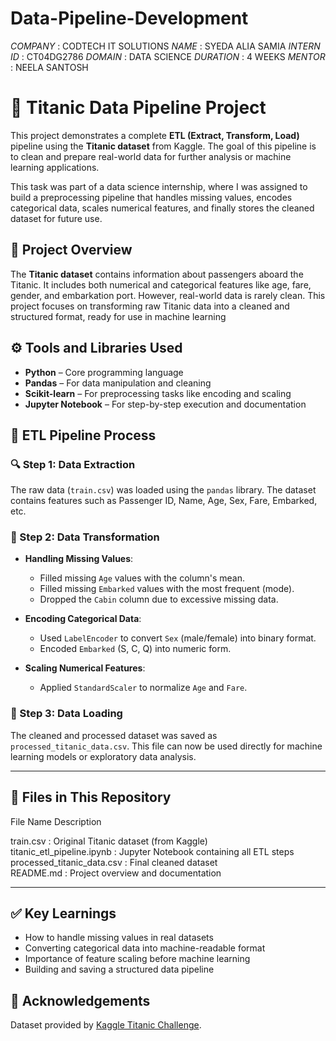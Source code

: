 # Data-Pipeline-Development
*COMPANY* : CODTECH IT SOLUTIONS
*NAME* : SYEDA ALIA SAMIA
*INTERN ID* : CT04DG2786
*DOMAIN* : DATA SCIENCE
*DURATION* : 4 WEEKS
*MENTOR* : NEELA SANTOSH

# 🚢 Titanic Data Pipeline Project

This project demonstrates a complete **ETL (Extract, Transform, Load)** pipeline using the **Titanic dataset** from Kaggle. The goal of this pipeline is to clean and prepare real-world data for further analysis or machine learning applications.

This task was part of a data science internship, where I was assigned to build a preprocessing pipeline that handles missing values, encodes categorical data, scales numerical features, and finally stores the cleaned dataset for future use.


## 📌 Project Overview

The **Titanic dataset** contains information about passengers aboard the Titanic. It includes both numerical and categorical features like age, fare, gender, and embarkation port. However, real-world data is rarely clean. This project focuses on transforming raw Titanic data into a cleaned and structured format, ready for use in machine learning


## ⚙️ Tools and Libraries Used

- **Python** – Core programming language
- **Pandas** – For data manipulation and cleaning
- **Scikit-learn** – For preprocessing tasks like encoding and scaling
- **Jupyter Notebook** – For step-by-step execution and documentation


## 🧩 ETL Pipeline Process

### 🔍 Step 1: Data Extraction
The raw data (`train.csv`) was loaded using the `pandas` library. The dataset contains features such as Passenger ID, Name, Age, Sex, Fare, Embarked, etc.

### 🧼 Step 2: Data Transformation

- **Handling Missing Values**:  
  - Filled missing `Age` values with the column's mean.
  - Filled missing `Embarked` values with the most frequent (mode).
  - Dropped the `Cabin` column due to excessive missing data.

- **Encoding Categorical Data**:  
  - Used `LabelEncoder` to convert `Sex` (male/female) into binary format.
  - Encoded `Embarked` (S, C, Q) into numeric form.

- **Scaling Numerical Features**:  
  - Applied `StandardScaler` to normalize `Age` and `Fare`.

### 💾 Step 3: Data Loading
The cleaned and processed dataset was saved as `processed_titanic_data.csv`. This file can now be used directly for machine learning models or exploratory data analysis.

---

## 📂 Files in This Repository

File Name                        Description                                

train.csv                    :   Original Titanic dataset (from Kaggle)     
titanic_etl_pipeline.ipynb   :   Jupyter Notebook containing all ETL steps 
processed_titanic_data.csv   :   Final cleaned dataset                    
README.md                    :   Project overview and documentation         

---

## ✅ Key Learnings

- How to handle missing values in real datasets
- Converting categorical data into machine-readable format
- Importance of feature scaling before machine learning
- Building and saving a structured data pipeline


## 🙌 Acknowledgements

Dataset provided by [Kaggle Titanic Challenge](https://www.kaggle.com/c/titanic/overview).




